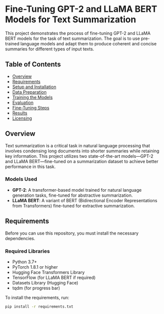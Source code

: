 # Fine-Tuning GPT-2 and LLaMA BERT Models for Text Summarization

This project demonstrates the process of fine-tuning GPT-2 and LLaMA BERT models for the task of text summarization. The goal is to use pre-trained language models and adapt them to produce coherent and concise summaries for different types of input texts.

## Table of Contents

- [Overview](#overview)
- [Requirements](#requirements)
- [Setup and Installation](#setup-and-installation)
- [Data Preparation](#data-preparation)
- [Training the Models](#training-the-models)
- [Evaluation](#evaluation)
- [Fine-Tuning Steps](#fine-tuning-steps)
- [Results](#results)
- [Licensing](#licensing)

## Overview

Text summarization is a critical task in natural language processing that involves condensing long documents into shorter summaries while retaining key information. This project utilizes two state-of-the-art models—GPT-2 and LLaMA BERT—fine-tuned on a summarization dataset to achieve better performance in this task.

### Models Used
- **GPT-2**: A transformer-based model trained for natural language generation tasks, fine-tuned for abstractive summarization.
- **LLaMA BERT**: A variant of BERT (Bidirectional Encoder Representations from Transformers) fine-tuned for extractive summarization.

## Requirements

Before you can use this repository, you must install the necessary dependencies.

### Required Libraries
- Python 3.7+
- PyTorch 1.8.1 or higher
- Hugging Face Transformers Library
- TensorFlow (for LLaMA BERT if required)
- Datasets Library (Hugging Face)
- tqdm (for progress bar)

To install the requirements, run:

```bash
pip install -r requirements.txt
